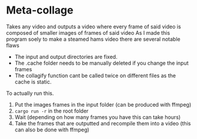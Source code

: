 # Meta-collage

Takes any video and outputs a video where every frame of said video is composed of smaller images of frames of said video
As I made this program soely to make a steamed hams video there are several notable flaws

- The input and output directories are fixed.
- The .cache folder needs to be manually deleted if you change the input frames
- The collagify function cant be called twice on different files as the cache is static.

To actually run this.
1. Put the images frames in the input folder (can be produced with ffmpeg)
2. `cargo run -r` in the root folder
3. Wait (depending on how many frames you have this can take hours)
4. Take the frames that are outputted and recompile them into a video (this can also be done with ffmpeg)
